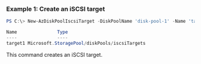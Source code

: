 ### Example 1: Create an iSCSI target
```powershell
PS C:\> New-AzDiskPoolIscsiTarget -DiskPoolName 'disk-pool-1' -Name 'target1' -ResourceGroupName 'storagepool-rg-test' -AclMode 'Dynamic'

Name               Type
----               ----
target1 Microsoft.StoragePool/diskPools/iscsiTargets
```

This command creates an iSCSI target.

